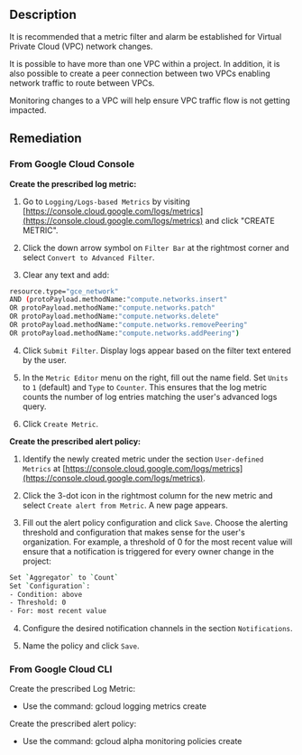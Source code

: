 ## Description

It is recommended that a metric filter and alarm be established for Virtual Private Cloud (VPC) network changes.

It is possible to have more than one VPC within a project. In addition, it is also possible to create a peer connection between two VPCs enabling network traffic to route between VPCs.

Monitoring changes to a VPC will help ensure VPC traffic flow is not getting impacted.

## Remediation

### From Google Cloud Console

**Create the prescribed log metric:**

1. Go to `Logging/Logs-based Metrics` by visiting [https://console.cloud.google.com/logs/metrics](https://console.cloud.google.com/logs/metrics) and click "CREATE METRIC".

2. Click the down arrow symbol on `Filter Bar` at the rightmost corner and select `Convert to Advanced Filter`.

3. Clear any text and add:

```bash
resource.type="gce_network"
AND (protoPayload.methodName:"compute.networks.insert"
OR protoPayload.methodName:"compute.networks.patch"
OR protoPayload.methodName:"compute.networks.delete"
OR protoPayload.methodName:"compute.networks.removePeering"
OR protoPayload.methodName:"compute.networks.addPeering")
```

4. Click `Submit Filter`. Display logs appear based on the filter text entered by the user.

5. In the `Metric Editor` menu on the right, fill out the name field. Set `Units` to `1` (default) and `Type` to `Counter`. This ensures that the log metric counts the number of log entries matching the user's advanced logs query.

6. Click `Create Metric`.

**Create the prescribed alert policy:**

1. Identify the newly created metric under the section `User-defined Metrics` at [https://console.cloud.google.com/logs/metrics](https://console.cloud.google.com/logs/metrics).

2. Click the 3-dot icon in the rightmost column for the new metric and select `Create alert from Metric`. A new page appears.

3. Fill out the alert policy configuration and click `Save`. Choose the alerting threshold and configuration that makes sense for the user's organization. For example, a threshold of 0 for the most recent value will ensure that a notification is triggered for every owner change in the project:

```bash
Set `Aggregator` to `Count`
Set `Configuration`:
- Condition: above
- Threshold: 0
- For: most recent value
```

4. Configure the desired notification channels in the section `Notifications`.

5. Name the policy and click `Save`.

### From Google Cloud CLI

Create the prescribed Log Metric:
- Use the command: gcloud logging metrics create

Create the prescribed alert policy:
- Use the command: gcloud alpha monitoring policies create
